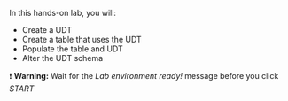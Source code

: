 In this hands-on lab, you will:

- Create a UDT
- Create a table that uses the UDT
- Populate the table and UDT
- Alter the UDT schema

❗ <strong>Warning:</strong> Wait for the *Lab environment ready!* message before you click *START*